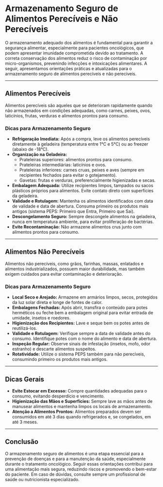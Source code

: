 # Armazenamento Seguro de Alimentos Perecíveis e Não Perecíveis

O armazenamento adequado dos alimentos é fundamental para garantir a segurança alimentar, especialmente para pacientes oncológicos, que podem apresentar imunidade comprometida devido ao tratamento. A correta conservação dos alimentos reduz o risco de contaminação por micro-organismos, prevenindo infecções e intoxicações alimentares. A seguir, apresentamos orientações práticas e atualizadas para o armazenamento seguro de alimentos perecíveis e não perecíveis.

---

## Alimentos Perecíveis

Alimentos perecíveis são aqueles que se deterioram rapidamente quando não armazenados em condições adequadas, como carnes, peixes, ovos, laticínios, frutas, verduras e alimentos prontos para consumo.

### Dicas para Armazenamento Seguro

- **Refrigeração Imediata:** Após a compra, leve os alimentos perecíveis diretamente à geladeira (temperatura entre 1°C e 5°C) ou ao freezer (abaixo de -18°C).
- **Organização na Geladeira:**  
  - Prateleiras superiores: alimentos prontos para consumo.
  - Prateleiras intermediárias: laticínios e ovos.
  - Prateleiras inferiores: carnes cruas, peixes e aves (sempre em recipientes fechados para evitar o gotejamento).
  - Gavetas: frutas e verduras, preferencialmente higienizadas e secas.
- **Embalagem Adequada:** Utilize recipientes limpos, tampados ou sacos plásticos próprios para alimentos. Evite contato direto com superfícies da geladeira.
- **Validade e Rotulagem:** Mantenha os alimentos identificados com data de validade e data de abertura. Consuma primeiro os produtos mais antigos (sistema PEPS: Primeiro que Entra, Primeiro que Sai).
- **Descongelamento Seguro:** Sempre descongele alimentos na geladeira, nunca em temperatura ambiente, para evitar proliferação de bactérias.
- **Evite Recontaminação:** Não armazene alimentos crus junto com alimentos prontos para consumo.

---

## Alimentos Não Perecíveis

Alimentos não perecíveis, como grãos, farinhas, massas, enlatados e alimentos industrializados, possuem maior durabilidade, mas também exigem cuidados para evitar contaminação e deterioração.

### Dicas para Armazenamento Seguro

- **Local Seco e Arejado:** Armazene em armários limpos, secos, protegidos da luz solar direta e longe de fontes de calor.
- **Embalagens Fechadas:** Após abrir, transfira o conteúdo para potes herméticos ou feche bem a embalagem original para evitar entrada de umidade, insetos e roedores.
- **Higienização dos Recipientes:** Lave e seque bem os potes antes de reutilizá-los.
- **Validade e Rotulagem:** Verifique sempre a data de validade antes do consumo. Identifique potes com o nome do alimento e data de abertura.
- **Inspeção Regular:** Observe sinais de infestação (insetos, mofo, odor estranho) e descarte alimentos suspeitos.
- **Rotatividade:** Utilize o sistema PEPS também para não perecíveis, consumindo primeiro os produtos mais antigos.

---

## Dicas Gerais

- **Evite Estocar em Excesso:** Compre quantidades adequadas para o consumo, evitando desperdício e vencimento.
- **Higienização das Mãos e Superfícies:** Sempre lave as mãos antes de manusear alimentos e mantenha limpos os locais de armazenamento.
- **Atenção a Alimentos Prontos:** Alimentos preparados devem ser consumidos em até 3 dias quando refrigerados e, se congelados, em até 3 meses.

---

## Conclusão

O armazenamento seguro de alimentos é uma etapa essencial para a prevenção de doenças e para a manutenção da saúde, especialmente durante o tratamento oncológico. Seguir essas orientações contribui para uma alimentação mais segura, reduzindo riscos e promovendo o bem-estar do paciente. Em caso de dúvidas, consulte sempre um profissional de saúde ou nutricionista especializado.